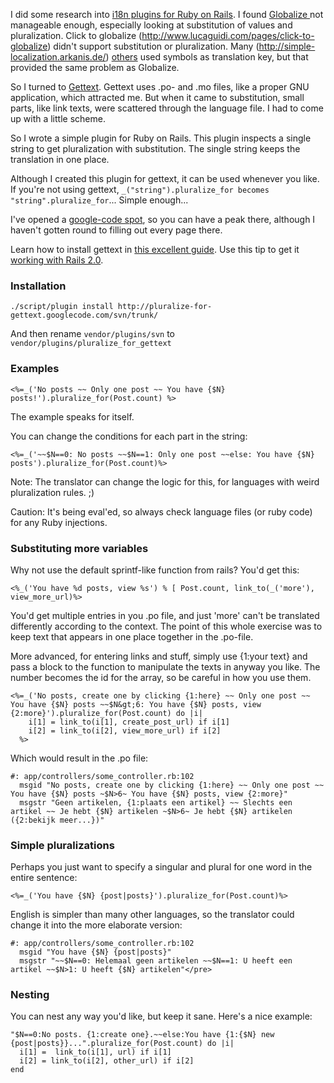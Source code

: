 I did some research into [i18n plugins for Ruby on Rails](http://agilewebdevelopment.com/plugins/category/8).  I found [Globalize ](http://wiki.globalize-rails.org/)not manageable enough, especially looking at substitution of values and pluralization. Click to globalize (http://www.lucaguidi.com/pages/click-to-globalize) didn't support substitution or pluralization.  Many (http://simple-localization.arkanis.de/) [others](http://agilewebdevelopment.com/plugins/i18n) used symbols as translation key, but that provided the same problem as Globalize.

So I turned to [Gettext](http://www.gnu.org/software/gettext/). Gettext uses .po- and .mo files, like a proper GNU application, which attracted me. But when it came to substitution, small parts, like link texts, were scattered through the language file. I had to come up with a little scheme.

So I wrote a simple plugin for Ruby on Rails. This plugin inspects a single string to get pluralization with substitution. The single string keeps the translation in one place.

Although I created this plugin for gettext, it can be used whenever you like. If you're not using gettext, `_("string").pluralize_for becomes "string".pluralize_for`... Simple enough...

I've opened a [google-code spot](http://code.google.com/p/pluralize-for-gettext/), so you can have a peak there, although I haven't gotten round to filling out every page there.

Learn how to install gettext in [this excellent guide](http://manuals.rubyonrails.com/read/chapter/105). Use this tip to get it [working with Rails 2.0](http://zargony.com/2007/07/29/using-ruby-gettext-with-edge-rails/).

### Installation

    ./script/plugin install http://pluralize-for-gettext.googlecode.com/svn/trunk/

And then rename `vendor/plugins/svn` to `vendor/plugins/pluralize_for_gettext`

### Examples

    <%=_('No posts ~~ Only one post ~~ You have {$N} posts!').pluralize_for(Post.count) %>

The example speaks for itself.

You can change the conditions for each part in the string:

    <%=_('~~$N==0: No posts ~~$N==1: Only one post ~~else: You have {$N} posts').pluralize_for(Post.count)%>

Note: The translator can change the logic for this, for languages with weird pluralization rules. ;)

Caution: It's being eval'ed, so always check language files (or ruby code) for any Ruby injections.

### Substituting more variables

Why not use the default sprintf-like function from rails? You'd get this:

    <%_('You have %d posts, view %s') % [ Post.count, link_to(_('more'), view_more_url)%>

You'd get multiple entries in you .po file, and just 'more' can't be translated differently according to the context. The point of this whole exercise was to keep text that appears in one place together in the .po-file.

More advanced, for entering links and stuff, simply use {1:your text} and pass a block to the function to manipulate the texts in anyway you like. The number becomes the id for the array, so be careful in how you use them.

    <%=_('No posts, create one by clicking {1:here} ~~ Only one post ~~ You have {$N} posts ~~$N&gt;6: You have {$N} posts, view {2:more}').pluralize_for(Post.count) do |i|
        i[1] = link_to(i[1], create_post_url) if i[1]
        i[2] = link_to(i[2], view_more_url) if i[2]
      %>

Which would result in the .po file:

    #: app/controllers/some_controller.rb:102
      msgid "No posts, create one by clicking {1:here} ~~ Only one post ~~ You have {$N} posts ~$N>6~ You have {$N} posts, view {2:more}"
      msgstr "Geen artikelen, {1:plaats een artikel} ~~ Slechts een artikel ~~ Je hebt {$N} artikelen ~$N>6~ Je hebt {$N} artikelen ({2:bekijk meer...})"

### Simple pluralizations

Perhaps you just want to specify a singular and plural for one word in the entire sentence:

    <%=_('You have {$N} {post|posts}').pluralize_for(Post.count)%>

English is simpler than many other languages, so the translator could change it into the more elaborate version:

    #: app/controllers/some_controller.rb:102
      msgid "You have {$N} {post|posts}"
      msgstr "~~$N==0: Helemaal geen artikelen ~~$N==1: U heeft een artikel ~~$N>1: U heeft {$N} artikelen"</pre>

### Nesting

You can nest any way you'd like, but keep it sane. Here's a nice example:

    "$N==0:No posts. {1:create one}.~~else:You have {1:{$N} new {post|posts}}...".pluralize_for(Post.count) do |i|
      i[1] =  link_to(i[1], url) if i[1]
      i[2] = link_to(i[2], other_url) if i[2]
    end
